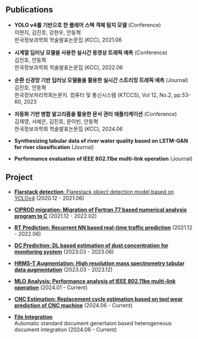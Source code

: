 ## Publications
* **YOLO v4를 기반으호 한 플레어 스택 객체 탐지 모델** (Conference)  
  이현지, 김진호, 강현우, 안동혁  
  한국정보과학회 학술발표논문집 (KCC), 2021.06  

* **시계열 딥러닝 모델을 사용한 실시간 동영상 트래픽 예측** (Conference)  
  김진호, 안동혁  
  한국정보과학회 학술발표논문집 (KCC), 2022.06  

* **순환 신경망 기반 딥러닝 모델들을 활용한 실시간 스트리밍 트래픽 예측** (Journal)  
  김진호, 안동혁  
  한국정보처리학회논문지. 컴퓨터 및 통신시스템 (KTCCS), Vol 12, No.2, pp.53-60, 2023  

* **자동화 기반 병합 알고리즘을 활용한 문서 관리 애플리케이션** (Conference)  
  김재영, 서예은, 김진호, 문이빈, 안동혁  
  한국정보과학회 학술발표논문집 (KCC), 2024.06  

* **Synthesizing tabular data of river water quality based on LSTM-GAN for river classification** (Journal)  

* **Performance evaluation of IEEE 802.11be multi-link operation** (Journal)  

## Project

* [**Flarstack detection**: Flarestack object detection model based on YOLOv4](https://github.com/violet0929/CIPROD) (2020.12 - 2021.06)
  
* [**CIPROD migration: Migration of Fortran 77 based numerical analysis program to C**](https://github.com/violet0929/CIPROD) (2021.12 - 2022.02)

* [**RT Prediction: Recurrent NN based real-time traffic prediction**](https://github.com/violet0929/CIPROD) (2021.12 - 2022.06)

* [**DC Prediction: DL based estimation of dust concentration for monitoring system**](https://github.com/violet0929/CIPROD) (2023.03 - 2023.06)

* [**HRMS-T Augmentation: High resolution mass spectrometry tabular data augmentation**](https://github.com/violet0929/CIPROD) (2023.03 - 2023.12)

* [**MLO Analysis: Performance analysis of IEEE 802.11be multi-link operation**](https://github.com/violet0929/CIPROD) (2024.01 - Current)

* [**CNC Estimation: Replacement cycle estimation based on tool wear prediction of CNC machine**](https://github.com/violet0929/CIPROD) (2024.06 - Current)
  
* [**File Integration**](https://github.com/violet0929/CIPROD)  
  Automatic standard document genertaion based heterogeneous document integration (2024.06 - Current)  
